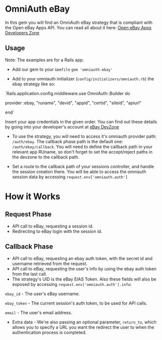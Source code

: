OmniAuth eBay
====================================

In this gem you will find an OmniAuth eBay strategy that is compliant with the Open eBay Apps API.
You can read all about it here: [Open eBay Apps Developers Zone](http://developer.ebay.com/DevZone/open-ebay-apps/Concepts/OpeneBayUGDev.html)

Usage
------------------------------------------

Note: The examples are for a Rails app.

* Add our gem to your `Gemfile`
`gem 'omniauth-ebay'`

* Add to your omniauth initializer (`config/initializers/omniauth.rb`) the ebay strategy like so:

`Rails.application.config.middleware.use OmniAuth::Builder do

   provider :ebay, "runame", "devid", "appid", "certid", "siteid", "apiurl"

end`

Insert your app credentials in the given order. You can find out these details by going into your developer's account at [eBay DevZone](https://developer.ebay.com/DevZone/account/)

* To use the strategy, you will need to access it's omniauth provider path: `/auth/ebay`. The callback phase path is the default one: `/auth/ebay/callback`.
You will need to define the callback path in your relevant app RUname, so don't forget to set the accept/reject paths in the devzone to the callback path.

* Set a route to the callback path of your sessions controller, and handle the session creation there. You will be able to access
the omniauth session data by accessing `request.env['omniauth.auth']`

How it Works
====================================

Request Phase
--------------------

* API call to eBay, requesting a session id.
* Redirecting to eBay login with the session id.

Callback Phase
-----------------------------------------

* API call to eBay, requesting an ebay auth token, with the secret id and username retrieved from the request.
* API call to eBay, requesting the user's info by using the ebay auth token from the last call.
* The strategy's UID is the eBay EIAS Token. Also these fields will also be exposed by accessing `request.env['omniauth.auth'].info`:

`ebay_id` - The user's eBay username.

`ebay_token` - The current session's auth token, to be used for API calls.

`email` - The user's email address.
* Extra data - We're also passing an optional parameter, `return_to`, which allows you to specify a URL you want the redirect the user to when the authentication process is completed.

